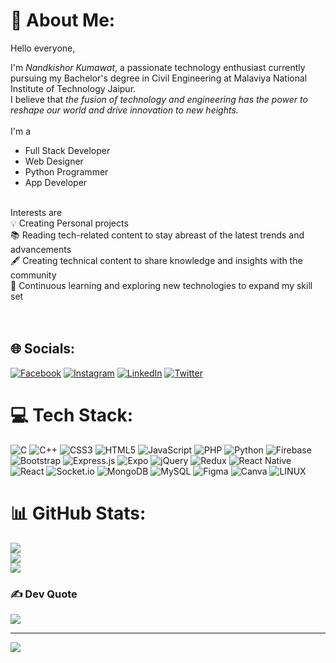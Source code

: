 # 💫 About Me:
Hello everyone,

I'm _Nandkishor Kumawat_, a passionate technology enthusiast currently pursuing my Bachelor's degree in Civil Engineering at Malaviya National Institute of Technology Jaipur.<br>I believe that *the fusion of technology and engineering has the power to reshape our world and drive innovation to new heights.*<br><br>
I'm a
- Full Stack Developer<br> 
- Web Designer<br> 
- Python Programmer
- App Developer<br><br>

Interests are<br>
💡 Creating Personal projects<br>
📚 Reading tech-related content to stay abreast of the latest trends and advancements<br>
🖋️ Creating technical content to share knowledge and insights with the community<br>
🌱 Continuous learning and exploring new technologies to expand my skill set<br><br><br>


## 🌐 Socials:
[![Facebook](https://img.shields.io/badge/Facebook-%231877F2.svg?logo=Facebook&logoColor=white)](https://facebook.com/rohsikdnan) [![Instagram](https://img.shields.io/badge/Instagram-%23E4405F.svg?logo=Instagram&logoColor=white)](https://instagram.com/rohsikdnan7) [![LinkedIn](https://img.shields.io/badge/LinkedIn-%230077B5.svg?logo=linkedin&logoColor=white)](https://linkedin.com/in/nandkishor-kumawat) [![Twitter](https://img.shields.io/badge/Twitter-%231DA1F2.svg?logo=Twitter&logoColor=white)](https://twitter.com/nandkishor_k7) 

# 💻 Tech Stack:
![C](https://img.shields.io/badge/c-%2300599C.svg?style=plastic&logo=c&logoColor=white) ![C++](https://img.shields.io/badge/c++-%2300599C.svg?style=plastic&logo=c%2B%2B&logoColor=white) ![CSS3](https://img.shields.io/badge/css3-%231572B6.svg?style=plastic&logo=css3&logoColor=white) ![HTML5](https://img.shields.io/badge/html5-%23E34F26.svg?style=plastic&logo=html5&logoColor=white) ![JavaScript](https://img.shields.io/badge/javascript-%23323330.svg?style=plastic&logo=javascript&logoColor=%23F7DF1E) ![PHP](https://img.shields.io/badge/php-%23777BB4.svg?style=plastic&logo=php&logoColor=white) ![Python](https://img.shields.io/badge/python-3670A0?style=plastic&logo=python&logoColor=ffdd54) ![Firebase](https://img.shields.io/badge/firebase-%23039BE5.svg?style=plastic&logo=firebase) ![Bootstrap](https://img.shields.io/badge/bootstrap-%23563D7C.svg?style=plastic&logo=bootstrap&logoColor=white) ![Express.js](https://img.shields.io/badge/express.js-%23404d59.svg?style=plastic&logo=express&logoColor=%2361DAFB) ![Expo](https://img.shields.io/badge/expo-1C1E24?style=plastic&logo=expo&logoColor=#D04A37) ![jQuery](https://img.shields.io/badge/jquery-%230769AD.svg?style=plastic&logo=jquery&logoColor=white) ![Redux](https://img.shields.io/badge/redux-%23593d88.svg?style=plastic&logo=redux&logoColor=white) ![React Native](https://img.shields.io/badge/react_native-%2320232a.svg?style=plastic&logo=react&logoColor=%2361DAFB) ![React](https://img.shields.io/badge/react-%2320232a.svg?style=plastic&logo=react&logoColor=%2361DAFB) ![Socket.io](https://img.shields.io/badge/Socket.io-black?style=plastic&logo=socket.io&badgeColor=010101) ![MongoDB](https://img.shields.io/badge/MongoDB-%234ea94b.svg?style=plastic&logo=mongodb&logoColor=white) ![MySQL](https://img.shields.io/badge/mysql-%2300f.svg?style=plastic&logo=mysql&logoColor=white) 	![Figma](https://img.shields.io/badge/figma-%23F24E1E.svg?style=plastic&logo=figma&logoColor=white) ![Canva](https://img.shields.io/badge/Canva-%2300C4CC.svg?style=plastic&logo=Canva&logoColor=white) ![LINUX](https://img.shields.io/badge/Linux-FCC624?style=plastic&logo=linux&logoColor=black)
# 📊 GitHub Stats:
![](https://github-readme-stats.vercel.app/api?username=rohsikdnan&theme=dark&hide_border=false&include_all_commits=true&count_private=false)<br/>
![](https://github-readme-streak-stats.herokuapp.com/?user=rohsikdnan&theme=dark&hide_border=false)<br/>
![](https://github-readme-stats.vercel.app/api/top-langs/?username=rohsikdnan&theme=dark&hide_border=false&include_all_commits=true&count_private=false&layout=compact)

### ✍️ Dev Quote
![](https://quotes-github-readme.vercel.app/api?type=horizontal&theme=radical)

---
[![](https://visitcount.itsvg.in/api?id=rohsikdnan&icon=0&color=0)](https://visitcount.itsvg.in)

<!-- Proudly created with GPRM ( https://gprm.itsvg.in ) -->

